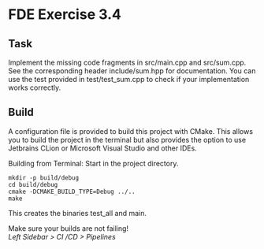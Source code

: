 # FDE Exercise 3.4

## Task

Implement the missing code fragments in src/main.cpp and src/sum.cpp.
See the corresponding header include/sum.hpp for documentation.
You can use the test provided in test/test_sum.cpp to check if your implementation works
correctly.

## Build
A configuration file is provided to build this project with CMake.
This allows you to build the project in the terminal but also
provides the option to use Jetbrains CLion or Microsoft Visual Studio
and other IDEs.

Building from Terminal:
Start in the project directory.
```
mkdir -p build/debug
cd build/debug
cmake -DCMAKE_BUILD_TYPE=Debug ../..
make
```

This creates the binaries test_all and main.

Make sure your builds are not failing! <br/>
*Left Sidebar > CI /CD > Pipelines*

